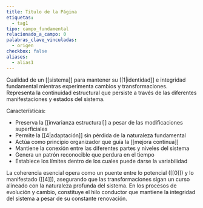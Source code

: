 ```yaml
---
title: Titulo de la Página
etiquetas:
  - tag1
tipo: campo_fundamental
relacionado_a_campo: 0
palabras_clave_vinculadas:
  - origen
checkbox: false
aliases:
  - alias1
---
```


Cualidad de un [[sistema]] para mantener su [[1|identidad]] e integridad fundamental mientras experimenta cambios y transformaciones. Representa la continuidad estructural que persiste a través de las diferentes manifestaciones y estados del sistema.

Características:
- Preserva la [[invarianza estructural]] a pesar de las modificaciones superficiales
- Permite la [[4|adaptación]] sin pérdida de la naturaleza fundamental
- Actúa como principio organizador que guía la [[mejora continua]]
- Mantiene la conexión entre las diferentes partes y niveles del sistema
- Genera un patrón reconocible que perdura en el tiempo
- Establece los límites dentro de los cuales puede darse la variabilidad

La coherencia esencial opera como un puente entre lo potencial ([[0]]) y lo manifestado ([[4]]), asegurando que las transformaciones sigan un curso alineado con la naturaleza profunda del sistema. En los procesos de evolución y cambio, constituye el hilo conductor que mantiene la integridad del sistema a pesar de su constante renovación.
